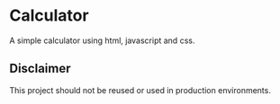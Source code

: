 # Calculator

A simple calculator using html, javascript and css.

## Disclaimer
This project should not be reused or used in production environments.  